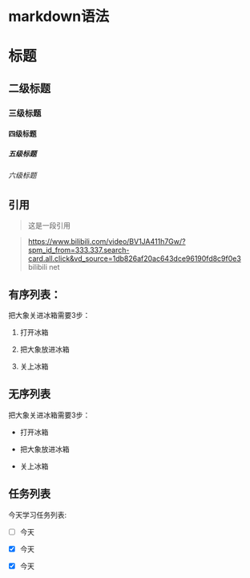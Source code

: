 # markdown语法



# 标题

## 二级标题

### 三级标题

#### 四级标题

##### 五级标题

###### 六级标题



## 引用

> 这是一段引用

> https://www.bilibili.com/video/BV1JA411h7Gw/?spm_id_from=333.337.search-card.all.click&vd_source=1db826af20ac643dce96190fd8c9f0e3 bilibili net



## 有序列表：

把大象关进冰箱需要3步：

1. 打开冰箱

2. 把大象放进冰箱

3. 关上冰箱



## 无序列表

把大象关进冰箱需要3步：

- 打开冰箱

- 把大象放进冰箱

- 关上冰箱



## 任务列表

今天学习任务列表:

- [ ] 今天

- [x] 今天

- [x] 今天